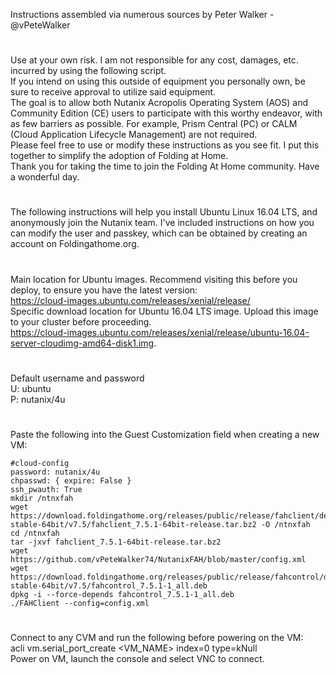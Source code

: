 Instructions assembled via numerous sources by Peter Walker - @vPeteWalker
#
Use at your own risk. I am not responsible for any cost, damages, etc. incurred by using the following script.  
If you intend on using this outside of equipment you personally own, be sure to receive approval to utilize said equipment.  
The goal is to allow both Nutanix Acropolis Operating System (AOS) and Community Edition (CE) users to participate with this worthy endeavor, with as few barriers as possible. For example, Prism Central (PC) or CALM (Cloud Application Lifecycle Management) are not required.  
Please feel free to use or modify these instructions as you see fit. I put this together to simplify the adoption of Folding at Home.  
Thank you for taking the time to join the Folding At Home community.  Have a wonderful day.
#
The following instructions will help you install Ubuntu Linux 16.04 LTS, and anonymously join the Nutanix team.  I've included instructions on how you can modify the user and passkey, which can be obtained by creating an account on Foldingathome.org.
#
Main location for Ubuntu images. Recommend visiting this before you deploy, to ensure you have the latest version:  
https://cloud-images.ubuntu.com/releases/xenial/release/  
Specific download location for Ubuntu 16.04 LTS image. Upload this image to your cluster before proceeding.  
https://cloud-images.ubuntu.com/releases/xenial/release/ubuntu-16.04-server-cloudimg-amd64-disk1.img.  
#
Default username and password  
U: ubuntu  
P: nutanix/4u  
#
Paste the following into the Guest Customization field when creating a new VM:  
```  
#cloud-config
password: nutanix/4u
chpasswd: { expire: False }
ssh_pwauth: True
mkdir /ntnxfah
wget https://download.foldingathome.org/releases/public/release/fahclient/debian-stable-64bit/v7.5/fahclient_7.5.1-64bit-release.tar.bz2 -O /ntnxfah
cd /ntnxfah
tar -jxvf fahclient_7.5.1-64bit-release.tar.bz2
wget https://github.com/vPeteWalker74/NutanixFAH/blob/master/config.xml
wget https://download.foldingathome.org/releases/public/release/fahcontrol/debian-stable-64bit/v7.5/fahcontrol_7.5.1-1_all.deb
dpkg -i --force-depends fahcontrol_7.5.1-1_all.deb
./FAHClient --config=config.xml  
```
#
Connect to any CVM and run the following before powering on the VM:  
acli vm.serial_port_create <VM_NAME> index=0 type=kNull  
Power on VM, launch the console and select VNC to connect.  
